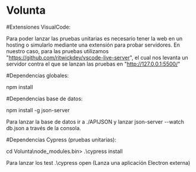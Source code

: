 # Volunta

#Extensiones VisualCode:

Para poder lanzar las pruebas unitarias es necesario tener la web en un hosting o simularlo mediante una extensión para probar servidores. En nuestro caso, para las pruebas utilizamos "https://github.com/ritwickdey/vscode-live-server", el cual nos levanta un servidor contra el que se lanzan las pruebas en "http://127.0.0.1:5500/" 

#Dependencias globales:

npm install

#Dependencias base de datos:

npm install -g json-server

Para lanzar la base de datos ir a ./APIJSON y lanzar json-server --watch db.json a través de la consola.

#Dependencias Cypress (pruebas unitarias):

cd Volunta\node_modules\.bin> .\cypress install

Para lanzar los test .\cypress open (Lanza una aplicación Electron externa)